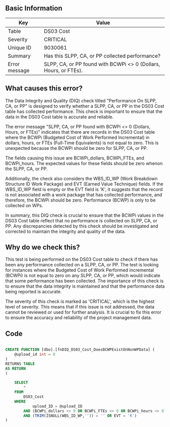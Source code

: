 ## Basic Information
| Key         | Value          |
|-------------|----------------|
| Table       | DS03 Cost |
| Severity    | CRITICAL |
| Unique ID   | 9030061   |
| Summary     | Has this SLPP, CA, or PP collected performance? |
| Error message | SLPP, CA, or PP found with BCWPi <> 0 (Dollars, Hours, or FTEs). |

## What causes this error?

The Data Integrity and Quality (DIQ) check titled "Performance On SLPP, CA, or PP" is designed to verify whether a SLPP, CA, or PP in the DS03 Cost table has collected performance. This check is important to ensure that the data in the DS03 Cost table is accurate and reliable.

The error message "SLPP, CA, or PP found with BCWPi <> 0 (Dollars, Hours, or FTEs)" indicates that there are records in the DS03 Cost table where the BCWPi (Budgeted Cost of Work Performed Incremental) in dollars, hours, or FTEs (Full-Time Equivalents) is not equal to zero. This is unexpected because the BCWPi should be zero for SLPP, CA, or PP.

The fields causing this issue are BCWPi_dollars, BCWPi_FTEs, and BCWPi_hours. The expected values for these fields should be zero whenon the SLPP, CA, or PP. 

Additionally, the check also considers the WBS_ID_WP (Work Breakdown Structure ID Work Package) and EVT (Earned Value Technique) fields. If the WBS_ID_WP field is empty or the EVT field is 'K', it suggests that the record is not associated with a work package that has collected performance, and therefore, the BCWPi should be zero. Performance (BCWP) is only to be collected on WPs.

In summary, this DIQ check is crucial to ensure that the BCWPi values in the DS03 Cost table reflect that no performance is collected on SLPP, CA, or PP. Any discrepancies detected by this check should be investigated and corrected to maintain the integrity and quality of the data.
## Why do we check this?

This test is being performed on the DS03 Cost table to check if there has been any performance collected on a SLPP, CA, or PP. The test is looking for instances where the Budgeted Cost of Work Performed incremental (BCWPi) is not equal to zero on any SLPP, CA, or PP, which would indicate that some performance has been collected. The importance of this check is to ensure that the data integrity is maintained and that the performance data being reported is accurate. 

The severity of this check is marked as 'CRITICAL', which is the highest level of severity. This means that if this issue is not addressed, the data cannot be reviewed or used for further analysis. It is crucial to fix this error to ensure the accuracy and reliability of the project management data.
## Code

```sql

CREATE FUNCTION [dbo].[fnDIQ_DS03_Cost_DoesBCWPExistOnNonWPData] (
	@upload_id int = 0
)
RETURNS TABLE
AS RETURN
(
	
	SELECT 
		* 
	FROM 
		DS03_Cost
	WHERE
			upload_ID = @upload_ID
		AND (BCWPi_dollars <> 0 OR BCWPi_FTEs <> 0 OR BCWPi_hours <> 0)
		AND (TRIM(ISNULL(WBS_ID_WP,'')) = '' OR EVT = 'K')
)
```
